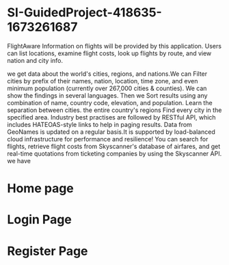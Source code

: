 # SI-GuidedProject-418635-1673261687
FlightAware
Information on flights will be provided by this application. Users can list locations, examine flight costs, look up flights by route, and view nation and city info.


we get data about the world's cities, regions, and nations.We can Filter cities by prefix of their names, nation, location, time zone, and even minimum population (currently over 267,000 cities & counties). We can show the findings in several languages. Then we Sort results using any combination of name, country code, elevation, and population. Learn the separation between cities. the entire country's regions Find every city in the specified area. Industry best practises are followed by RESTful API, which includes HATEOAS-style links to help in paging results. Data from GeoNames is updated on a regular basis.It is supported by load-balanced cloud infrastructure for performance and resilience! You can search for flights, retrieve flight costs from Skyscanner's database of airfares, and get real-time quotations from ticketing companies by using the Skyscanner API.
we have
<html>
<h1> Home page<h1>
<h1> Login Page<h1>
<h1> Register Page<h1>
